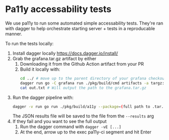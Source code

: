 # Pa11y accessability tests

We use pa11y to run some automated simple accessability tests. They're ran with dagger to help orchestrate starting server + tests in a reproducable manner.

To run the tests locally:

1. Install dagger locally https://docs.dagger.io/install/
2. Grab the grafana.tar.gz artifact by either
   1. Downloading it from the Github Action artifact from your PR
   1. Build it locally with:
      ```sh
      cd ../ # move up to the parent directory of your grafana checkout
      dagger run go -C grafana run ./pkg/build/cmd artifacts -a targz:grafana:linux/amd64 --grafana-dir="${PWD}/grafana" > out.txt
      cat out.txt # Will output the path to the grafana.tar.gz 
      ```
3. Run the dagger pipeline with:
   ```sh
   dagger -v run go run ./pkg/build/a11y --package=(full path to .tar.gz) --config=./.pa11yci-pr.conf.js --results=./pa11y-ci-results.json
   ```
   The JSON results file will be saved to the file from the `--results` arg 
4. If they fail and you want to see the full output
   1. Run the dagger command with `dagger -vE [...]`
   2. At the end, arrow up to the exec pa11y-ci segment and hit Enter